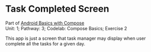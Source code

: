# Task Completed Screen 
Part of [Android Basics with Compose](https://developer.android.com/courses/android-basics-compose/course)    
Unit: 1; Pathway: 3; Codelab: Compose Basics; Exercise 2

This app is just a screen that task manager may display when user complete all the tasks for a given day. 
